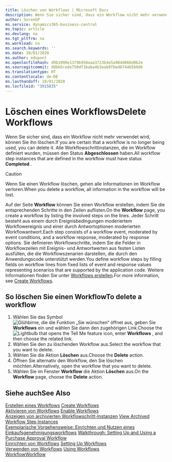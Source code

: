 ```yaml
---
title: Löschen von Workflows | Microsoft Docs
description: Wenn Sie sicher sind, dass ein Workflow nicht mehr verwendet wird, können Sie ihn löschen. Alle Workflowschrittinstanzen, die im Workflow definiert wurden, müssen den Status **Abgeschlossen** haben.
author: SorenGP
ms.service: dynamics365-business-central
ms.topic: article
ms.devlang: na
ms.tgt_pltfrm: na
ms.workload: na
ms.search.keywords: ''
ms.date: 10/01/2020
ms.author: edupont
ms.openlocfilehash: d9b1990e1379b958aaa3723b4e5a984d066d0b2e
ms.sourcegitcommit: ddbb5cede750df1baba4b3eab8fbed6744b5b9d6
ms.translationtype: HT
ms.contentlocale: de-DE
ms.lasthandoff: 10/01/2020
ms.locfileid: "3915835"
---
```

# <a name="delete-workflows"></a><span data-ttu-id="b4fa7-104">Löschen eines Workflows</span><span class="sxs-lookup"><span data-stu-id="b4fa7-104">Delete Workflows</span></span>
<span data-ttu-id="b4fa7-105">Wenn Sie sicher sind, dass ein Workflow nicht mehr verwendet wird, können Sie ihn löschen.</span><span class="sxs-lookup"><span data-stu-id="b4fa7-105">If you are certain that a workflow is no longer being used, you can delete it.</span></span> <span data-ttu-id="b4fa7-106">Alle Workflowschrittinstanzen, die im Workflow definiert wurden, müssen den Status **Abgeschlossen** haben.</span><span class="sxs-lookup"><span data-stu-id="b4fa7-106">All workflow step instances that are defined in the workflow must have status **Completed** .</span></span>  

> [!CAUTION]  
>  <span data-ttu-id="b4fa7-107">Wenn Sie einen Workflow löschen, gehen alle Informationen im Workflow verloren.</span><span class="sxs-lookup"><span data-stu-id="b4fa7-107">When you delete a workflow, all information in the workflow will be lost.</span></span>  

 <span data-ttu-id="b4fa7-108">Auf der Seite **Workflow** können Sie einen Workflow erstellen, indem Sie die entsprechenden Schritte in den Zeilen auflisten.</span><span class="sxs-lookup"><span data-stu-id="b4fa7-108">On the **Workflow** page, you create a workflow by listing the involved steps on the lines.</span></span> <span data-ttu-id="b4fa7-109">Jeder Schritt besteht aus einem durch Ereignisbedingungen moderiertem Workflowereignis und einer durch Antwortoptionen moderierten Workflowantwort.</span><span class="sxs-lookup"><span data-stu-id="b4fa7-109">Each step consists of a workflow event, moderated by event conditions, and a workflow response, moderated by response options.</span></span> <span data-ttu-id="b4fa7-110">Sie definieren Workflowschritte, indem Sie die Felder in Workflowzeilen mit Ereignis- und Antwortwerten aus festen Listen ausfüllen, die die Workflowszenarien darstellen, die durch den Anwendungscode unterstützt werden.</span><span class="sxs-lookup"><span data-stu-id="b4fa7-110">You define workflow steps by filling fields on workflow lines from fixed lists of event and response values representing scenarios that are supported by the application code.</span></span> <span data-ttu-id="b4fa7-111">Weitere Informationen finden Sie unter [Workflows erstellen](across-how-to-create-workflows.md).</span><span class="sxs-lookup"><span data-stu-id="b4fa7-111">For more information, see [Create Workflows](across-how-to-create-workflows.md).</span></span>  

## <a name="to-delete-a-workflow"></a><span data-ttu-id="b4fa7-112">So löschen Sie einen Workflow</span><span class="sxs-lookup"><span data-stu-id="b4fa7-112">To delete a workflow</span></span>  
1.  <span data-ttu-id="b4fa7-113">Wählen Sie das Symbol ![Glühbirne, die die Funktion „Sie wünschen“ öffnet](media/ui-search/search_small.png "Was möchten Sie tun?") aus, geben Sie **Workflows** ein und wählen Sie dann den zugehörigen Link.</span><span class="sxs-lookup"><span data-stu-id="b4fa7-113">Choose the ![Lightbulb that opens the Tell Me feature](media/ui-search/search_small.png "Tell me what you want to do") icon, enter **Workflows** , and then choose the related link.</span></span>  
2.  <span data-ttu-id="b4fa7-114">Wählen Sie den zu löschenden Workflow aus.</span><span class="sxs-lookup"><span data-stu-id="b4fa7-114">Select the workflow that you want to delete.</span></span>  
3.  <span data-ttu-id="b4fa7-115">Wählen Sie die Aktion **Löschen** aus.</span><span class="sxs-lookup"><span data-stu-id="b4fa7-115">Choose the **Delete** action.</span></span>  
4.  <span data-ttu-id="b4fa7-116">Öffnen Sie alternativ den Workflow, den Sie löschen möchten.</span><span class="sxs-lookup"><span data-stu-id="b4fa7-116">Alternatively, open the workflow that you want to delete.</span></span>  
5.  <span data-ttu-id="b4fa7-117">Wählen Sie im Fenster **Workflow** die Aktion **Löschen** aus.</span><span class="sxs-lookup"><span data-stu-id="b4fa7-117">On the **Workflow** page, choose the **Delete** action.</span></span>  

## <a name="see-also"></a><span data-ttu-id="b4fa7-118">Siehe auch</span><span class="sxs-lookup"><span data-stu-id="b4fa7-118">See Also</span></span>  
 <span data-ttu-id="b4fa7-119">[Erstellen eines Workflows](across-how-to-create-workflows.md) </span><span class="sxs-lookup"><span data-stu-id="b4fa7-119">[Create Workflows](across-how-to-create-workflows.md) </span></span>  
 <span data-ttu-id="b4fa7-120">[Aktivieren von Workflows](across-how-to-enable-workflows.md) </span><span class="sxs-lookup"><span data-stu-id="b4fa7-120">[Enable Workflows](across-how-to-enable-workflows.md) </span></span>  
 <span data-ttu-id="b4fa7-121">[Anzeigen von archivierten Workflowschritt-Instanzen](across-how-to-view-archived-workflow-step-instances.md) </span><span class="sxs-lookup"><span data-stu-id="b4fa7-121">[View Archived Workflow Step Instances](across-how-to-view-archived-workflow-step-instances.md) </span></span>  
 <span data-ttu-id="b4fa7-122">[Exemplarische Vorgehensweise: Einrichten und Nutzen eines Einkaufsgenehmigungsworkflows](walkthrough-setting-up-and-using-a-purchase-approval-workflow.md) </span><span class="sxs-lookup"><span data-stu-id="b4fa7-122">[Walkthrough: Setting Up and Using a Purchase Approval Workflow](walkthrough-setting-up-and-using-a-purchase-approval-workflow.md) </span></span>  
 <span data-ttu-id="b4fa7-123">[Einrichten von Workflows](across-set-up-workflows.md) </span><span class="sxs-lookup"><span data-stu-id="b4fa7-123">[Setting Up Workflows](across-set-up-workflows.md) </span></span>  
 <span data-ttu-id="b4fa7-124">[Verwenden von Workflows](across-use-workflows.md) </span><span class="sxs-lookup"><span data-stu-id="b4fa7-124">[Using Workflows](across-use-workflows.md) </span></span>  
 [<span data-ttu-id="b4fa7-125">Workflow</span><span class="sxs-lookup"><span data-stu-id="b4fa7-125">Workflow</span></span>](across-workflow.md)   
